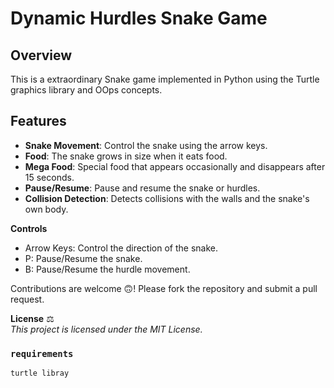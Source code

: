 # Dynamic Hurdles Snake Game

## Overview
This is a extraordinary Snake game implemented in Python using the Turtle graphics library and OOps concepts.



## Features
- **Snake Movement**: Control the snake using the arrow keys.
- **Food**: The snake grows in size when it eats food.
- **Mega Food**: Special food that appears occasionally and disappears after 15 seconds.
- **Pause/Resume**: Pause and resume the snake or hurdles.
- **Collision Detection**: Detects collisions with the walls and the snake's own body.

**Controls**
- Arrow Keys: Control the direction of the snake.
- P: Pause/Resume the snake.
- B: Pause/Resume the hurdle movement.



Contributions are welcome 🙃! Please fork the repository and submit a pull request.

**License** ⚖️  
_This project is licensed under the MIT License._

### `requirements`
```text
turtle libray
